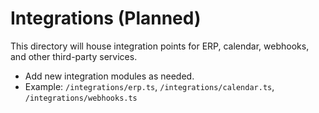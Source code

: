 # Integrations (Planned)

This directory will house integration points for ERP, calendar, webhooks, and other third-party services.

- Add new integration modules as needed.
- Example: `/integrations/erp.ts`, `/integrations/calendar.ts`, `/integrations/webhooks.ts`
